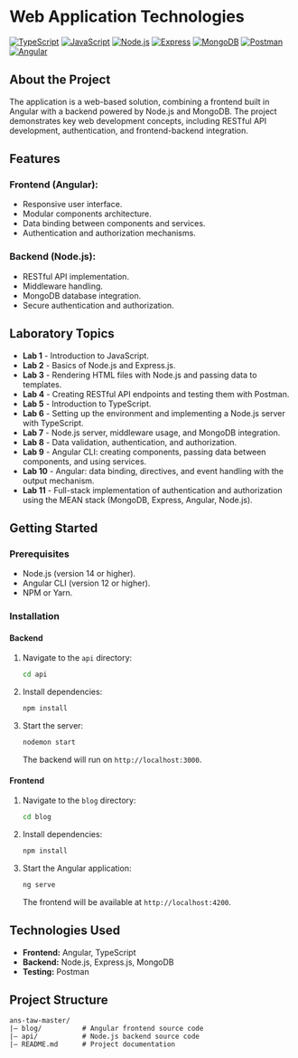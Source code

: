 # Web Application Technologies
[![TypeScript](https://img.shields.io/badge/TypeScript-007ACC?style=flat-square&logo=typescript&logoColor=white)](https://www.typescriptlang.org/) [![JavaScript](https://img.shields.io/badge/JavaScript-F7DF1E?style=flat-square&logo=javascript&logoColor=black)](https://developer.mozilla.org/en-US/docs/Web/JavaScript) [![Node.js](https://img.shields.io/badge/Node.js-339933?style=flat-square&logo=nodedotjs&logoColor=white)](https://nodejs.org/) [![Express](https://img.shields.io/badge/Express-000000?style=flat-square&logo=express&logoColor=white)](https://expressjs.com/) [![MongoDB](https://img.shields.io/badge/MongoDB-47A248?style=flat-square&logo=mongodb&logoColor=white)](https://www.mongodb.com/) [![Postman](https://img.shields.io/badge/Postman-FF6C37?style=flat-square&logo=postman&logoColor=white)](https://www.postman.com/) [![Angular](https://img.shields.io/badge/Angular-DD0031?style=flat-square&logo=angular&logoColor=white)](https://angular.io/)

## About the Project

The application is a web-based solution, combining a frontend built in Angular with a backend powered by Node.js and MongoDB. The project demonstrates key web development concepts, including RESTful API development, authentication, and frontend-backend integration.

## Features

### Frontend (Angular):

- Responsive user interface.
- Modular components architecture.
- Data binding between components and services.
- Authentication and authorization mechanisms.

### Backend (Node.js):

- RESTful API implementation.
- Middleware handling.
- MongoDB database integration.
- Secure authentication and authorization.

## Laboratory Topics

- **Lab 1** - Introduction to JavaScript.
- **Lab 2** - Basics of Node.js and Express.js.
- **Lab 3** - Rendering HTML files with Node.js and passing data to templates.
- **Lab 4** - Creating RESTful API endpoints and testing them with Postman.
- **Lab 5** - Introduction to TypeScript.
- **Lab 6** - Setting up the environment and implementing a Node.js server with TypeScript.
- **Lab 7** - Node.js server, middleware usage, and MongoDB integration.
- **Lab 8** - Data validation, authentication, and authorization.
- **Lab 9** - Angular CLI: creating components, passing data between components, and using services.
- **Lab 10** - Angular: data binding, directives, and event handling with the output mechanism.
- **Lab 11** - Full-stack implementation of authentication and authorization using the MEAN stack (MongoDB, Express, Angular, Node.js).

## Getting Started

### Prerequisites

- Node.js (version 14 or higher).
- Angular CLI (version 12 or higher).
- NPM or Yarn.

### Installation

#### Backend

1. Navigate to the `api` directory:
   ```bash
   cd api
   ```
2. Install dependencies:
   ```bash
   npm install
   ```
3. Start the server:
   ```bash
   nodemon start
   ```
   The backend will run on `http://localhost:3000`.

#### Frontend

1. Navigate to the `blog` directory:
   ```bash
   cd blog
   ```
2. Install dependencies:
   ```bash
   npm install
   ```
3. Start the Angular application:
   ```bash
   ng serve
   ```
   The frontend will be available at `http://localhost:4200`.

## Technologies Used

- **Frontend:** Angular, TypeScript
- **Backend:** Node.js, Express.js, MongoDB
- **Testing:** Postman

## Project Structure

```
ans-taw-master/
|— blog/          # Angular frontend source code
|— api/           # Node.js backend source code
|— README.md      # Project documentation
```
